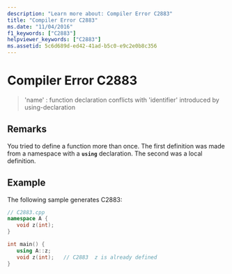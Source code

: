 ```yaml
---
description: "Learn more about: Compiler Error C2883"
title: "Compiler Error C2883"
ms.date: "11/04/2016"
f1_keywords: ["C2883"]
helpviewer_keywords: ["C2883"]
ms.assetid: 5c6d689d-ed42-41ad-b5c0-e9c2e0b8c356
---
```

# Compiler Error C2883

> 'name' : function declaration conflicts with 'identifier' introduced by using-declaration

## Remarks

You tried to define a function more than once. The first definition was made from a namespace with a **`using`** declaration. The second was a local definition.

## Example

The following sample generates C2883:

```cpp
// C2883.cpp
namespace A {
   void z(int);
}

int main() {
   using A::z;
   void z(int);   // C2883  z is already defined
}
```
